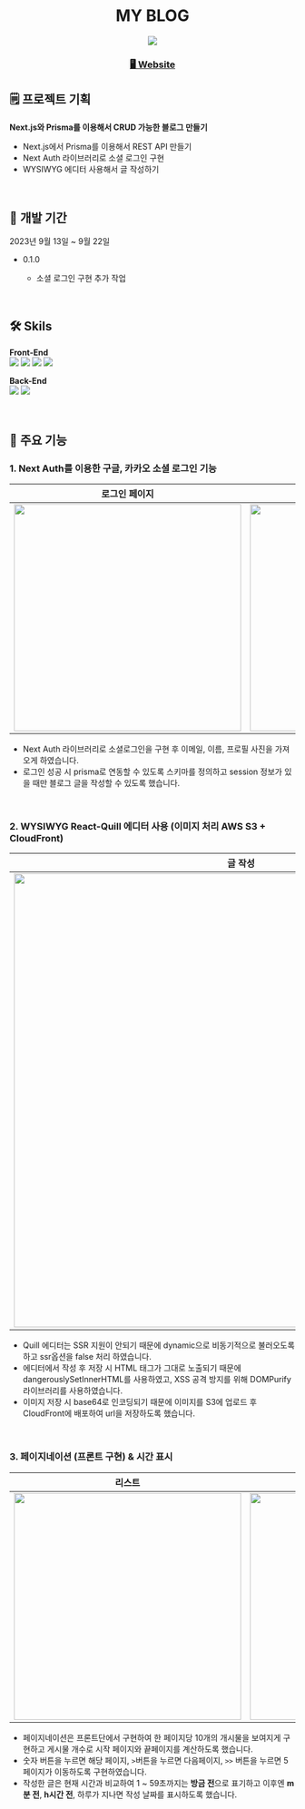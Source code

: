 

<div align="center">

# MY BLOG
 
<img src="https://github.com/ji-silver/Blog/assets/59919953/2f894d8f-84d2-4803-916b-b6f1daf27dbd">
 
### <a href="https://myblogapp-dev.vercel.app/">🖥️ Website</a>
</div>

## 🗒️ 프로젝트 기획
**Next.js와 Prisma를 이용해서 CRUD 가능한 블로그 만들기**
- Next.js에서 Prisma를 이용해서 REST API 만들기
- Next Auth 라이브러리로 소셜 로그인 구현
- WYSIWYG 에디터 사용해서 글 작성하기
 <br />

## 📅 개발 기간
2023년 9월 13일 ~ 9월 22일 <br />
<ul>
 <li>0.1.0</li>
 <ul>
      <li> 소셜 로그인 구현 추가 작업</li>
    </ul>
</ul>


<br />

## 🛠 Skils
****Front-End**** <br />
<img src="https://img.shields.io/badge/next.js-000000?style=for-the-badge&logo=nextdotjs&logoColor=white"/>
<img src="https://img.shields.io/badge/Scss-CC6699?style=for-the-badge&logo=Sass&logoColor=white"/>
<img src="https://img.shields.io/badge/typescript-3178C6?style=for-the-badge&logo=typescript&logoColor=white"/>
<img src="https://img.shields.io/badge/amazon s3-569A31?style=for-the-badge&logo=amazons3&logoColor=white"/>


****Back-End**** <br />
<img src="https://img.shields.io/badge/MongoDB-47A248?style=for-the-badge&logo=MongoDB&logoColor=white"/>
<img src="https://img.shields.io/badge/prisma-2D3748?style=for-the-badge&logo=prisma&logoColor=white"/>

<br />

## 📌 주요 기능
### 1. Next Auth를 이용한 구글, 카카오 소셜 로그인 기능

|로그인 페이지|구글 로그인|
|------|------|
|<img src="https://github.com/ji-silver/Blog/assets/59919953/f631725b-b07c-45b2-98c9-aff3bd482193" width="400" height="auto"/>|<img src="https://github.com/ji-silver/Blog/assets/59919953/c2affbfc-e87a-4785-9e01-4ea025cf2634" width="400" height="auto"/>|

- Next Auth 라이브러리로 소셜로그인을 구현 후 이메일, 이름, 프로필 사진을 가져오게 하였습니다.
- 로그인 성공 시 prisma로 연동할 수 있도록 스키마를 정의하고 session 정보가 있을 때만 블로그 글을 작성할 수 있도록 했습니다.

<br />


### 2. WYSIWYG React-Quill 에디터 사용  (이미지 처리 AWS S3 + CloudFront)

|글 작성|
|------|
|<img src="https://github.com/ji-silver/Blog/assets/59919953/2049c8f6-9f21-452a-abeb-6892f033373c" width="800" height="auto"/>|

- Quill 에디터는 SSR 지원이 안되기 때문에 dynamic으로 비동기적으로 불러오도록 하고 ssr옵션을 false 처리 하였습니다.
- 에디터에서 작성 후 저장 시 HTML 태그가 그대로 노출되기 때문에 dangerouslySetInnerHTML를 사용하였고, XSS 공격 방지를 위해 DOMPurify 라이브러리를 사용하였습니다.
- 이미지 저장 시 base64로 인코딩되기 때문에 이미지를 S3에 업로드 후 CloudFront에 배포하여 url을 저장하도록 했습니다.

<br />

### 3. 페이지네이션 (프론트 구현) & 시간 표시

|리스트|리스트|
|------|------|
|<img src="https://github.com/ji-silver/Blog/assets/59919953/3cdc3b2c-6e4b-4a27-8d64-3f0dd4404e2e" width="400" height="auto"/>|<img src="https://github.com/ji-silver/Blog/assets/59919953/6af5ea56-b6e5-42ab-865e-eefa1c05b7d8" width="400" height="auto"/>|

- 페이지네이션은 프론트단에서 구현하여 한 페이지당 10개의 개시물을 보여지게 구현하고 게시물 개수로 시작 페이지와 끝페이지를 계산하도록 했습니다.
- 숫자 버튼을 누르면 해당 페이지, `>`버튼을 누르면 다음페이지, `>>` 버튼을 누르면 5페이지가 이동하도록 구현하였습니다.
- 작성한 글은 현재 시간과 비교하여 1 ~ 59초까지는 **방금 전**으로 표기하고 이후엔 **m분 전**, **h시간 전**, 하루가 지나면 작성 날짜를 표시하도록 했습니다.

<br />
